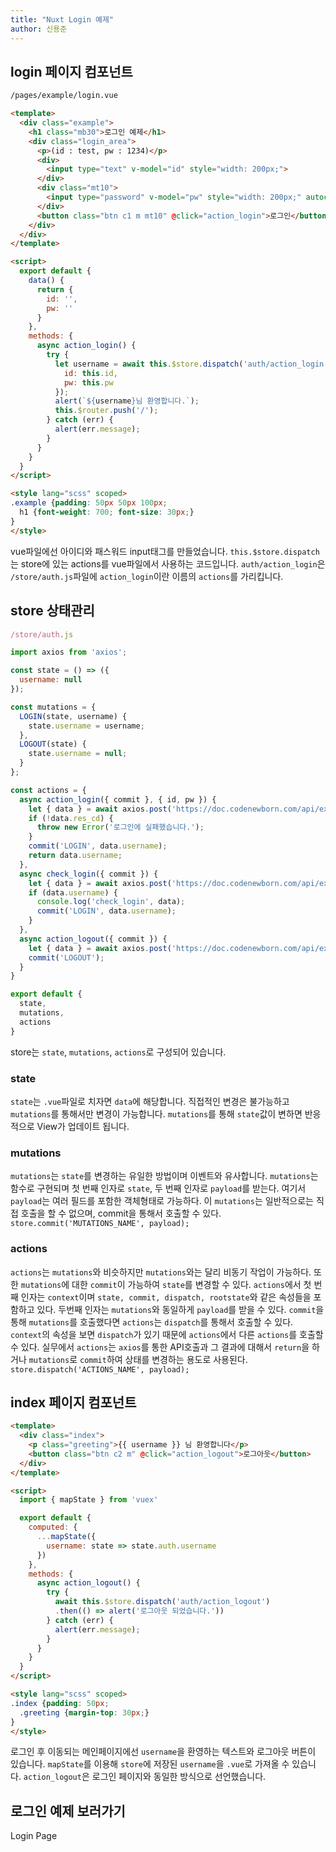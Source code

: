 ```yaml
---
title: "Nuxt Login 예제"
author: 신용준
---
```


## login 페이지 컴포넌트

```html
/pages/example/login.vue

<template>
  <div class="example">
    <h1 class="mb30">로그인 예제</h1>
    <div class="login_area">
      <p>(id : test, pw : 1234)</p>
      <div>
        <input type="text" v-model="id" style="width: 200px;">
      </div>
      <div class="mt10">
        <input type="password" v-model="pw" style="width: 200px;" autocomplete="off">
      </div>
      <button class="btn c1 m mt10" @click="action_login">로그인</button>
    </div>
  </div>
</template>

<script>
  export default {
    data() {
      return {
        id: '',
        pw: ''
      }
    },
    methods: {
      async action_login() {
        try {
          let username = await this.$store.dispatch('auth/action_login', {
            id: this.id,
            pw: this.pw
          });
          alert(`${username}님 환영합니다.`);
          this.$router.push('/');
        } catch (err) {
          alert(err.message);
        }
      }
    }
  }
</script>

<style lang="scss" scoped>
.example {padding: 50px 50px 100px;
  h1 {font-weight: 700; font-size: 30px;}
}
</style>
```

vue파일에선 아이디와 패스워드 input태그를 만들었습니다.
`this.$store.dispatch`는 store에 있는 actions를 vue파일에서 사용하는 코드입니다.
`auth/action_login`은 `/store/auth.js`파일에 `action_login`이란 이름의 `actions`를 가리킵니다.

## store 상태관리

```js
/store/auth.js

import axios from 'axios';

const state = () => ({
  username: null
});

const mutations = {
  LOGIN(state, username) {
    state.username = username;
  },
  LOGOUT(state) {
    state.username = null;
  }
};

const actions = {
  async action_login({ commit }, { id, pw }) {
    let { data } = await axios.post('https://doc.codenewborn.com/api/example/action_login', { id, pw })
    if (!data.res_cd) {
      throw new Error('로그인에 실패했습니다.');
    }
    commit('LOGIN', data.username);
    return data.username;
  },
  async check_login({ commit }) {
    let { data } = await axios.post('https://doc.codenewborn.com/api/example/check_login');
    if (data.username) {
      console.log('check_login', data);
      commit('LOGIN', data.username);
    }
  },
  async action_logout({ commit }) {
    let { data } = await axios.post('https://doc.codenewborn.com/api/example/action_logout')
    commit('LOGOUT');
  }
}

export default {
  state,
  mutations,
  actions
}
```

store는 `state`, `mutations`, `actions`로 구성되어 있습니다.

### state
`state`는 `.vue`파일로 치자면 `data`에 해당합니다.
직접적인 변경은 불가능하고 `mutations`를 통해서만 변경이 가능합니다.
`mutations`를 통해 `state`값이 변하면 반응적으로 View가 업데이트 됩니다.

### mutations
`mutations`는 `state`를 변경하는 유일한 방법이며 이벤트와 유사합니다.
`mutations`는 함수로 구현되며 첫 번째 인자로 `state`, 두 번째 인자로 `payload`를 받는다.
여기서 `payload`는 여러 필드를 포함한 객체형태로 가능하다.
이 `mutations`는 일반적으로는 직접 호출을 할 수 없으며, commit을 통해서 호출할 수 있다.
`store.commit('MUTATIONS_NAME', payload);`

### actions
`actions`는 `mutations`와 비슷하지만 `mutations`와는 달리 비동기 작업이 가능하다.
또한 `mutations`에 대한 `commit`이 가능하여 `state`를 변경할 수 있다.
`actions`에서 첫 번째 인자는 `context`이며 `state, commit, dispatch, rootstate`와 같은 속성들을 포함하고 있다.
두번째 인자는 `mutations`와 동일하게 `payload`를 받을 수 있다.
`commit`을 통해 `mutations`를 호출했다면 `actions`는 `dispatch`를 통해서 호출할 수 있다.
`context`의 속성을 보면 `dispatch`가 있기 때문에 `actions`에서 다른 `actions`를 호출할 수 있다.
실무에서 `actions`는 `axios`를 통한 API호출과 그 결과에 대해서 `return`을 하거나 `mutations`로 `commit`하여 상태를 변경하는 용도로 사용된다.
`store.dispatch('ACTIONS_NAME', payload);`

## index 페이지 컴포넌트

```html
<template>
  <div class="index">
    <p class="greeting">{{ username }} 님 환영합니다</p>
    <button class="btn c2 m" @click="action_logout">로그아웃</button>
  </div>
</template>

<script>
  import { mapState } from 'vuex'

  export default {
    computed: {
      ...mapState({
        username: state => state.auth.username
      })
    },
    methods: {
      async action_logout() {
        try {
          await this.$store.dispatch('auth/action_logout')
          .then(() => alert('로그아웃 되었습니다.'))
        } catch (err) {
          alert(err.message);
        }
      }
    }
  }
</script>

<style lang="scss" scoped>
.index {padding: 50px;
  .greeting {margin-top: 30px;}
}
</style>
```

로그인 후 이동되는 메인페이지에선 `username`을 환영하는 텍스트와 로그아웃 버튼이 있습니다.
`mapState`를 이용해 `store`에 저장된 `username`을 `.vue`로 가져올 수 있습니다.
`action_logout`은 로그인 페이지와 동일한 방식으로 선언했습니다.

## 로그인 예제 보러가기

<NuxtLink to="/example/login" class="btn c1 m">Login Page</NuxtLink>